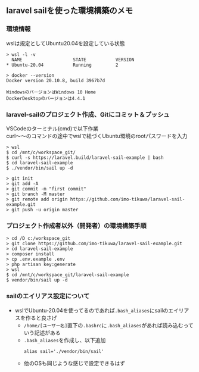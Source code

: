 ## laravel sailを使った環境構築のメモ
### 環境情報  
wslは規定としてUbuntu20.04を設定している状態
```
> wsl -l -v
  NAME                   STATE           VERSION
* Ubuntu-20.04           Running         2

> docker --version
Docker version 20.10.8, build 3967b7d

WindowsのバージョンはWindows 10 Home
DockerDesktopのバージョンは4.4.1
```

### laravel-sailのプロジェクト作成、Gitにコミット＆プッシュ
VSCodeのターミナル(cmd)で以下作業  
curl～～のコマンドの途中でwslで紐づくUbuntu環境のrootパスワードを入力
```
> wsl
$ cd /mnt/c/workspace_git/
$ curl -s https://laravel.build/laravel-sail-example | bash
$ cd laravel-sail-example
$ ./vendor/bin/sail up -d

> git init
> git add -A
> git commit -m "first commit"
> git branch -M master
> git remote add origin https://github.com/imo-tikuwa/laravel-sail-example.git
> git push -u origin master
```

### プロジェクト作成者以外（開発者）の環境構築手順
```
> cd /D c:/workspace_git
> git clone https://github.com/imo-tikuwa/laravel-sail-example.git
> cd laravel-sail-example
> composer install
> cp .env.example .env
> php artisan key:generate
> wsl
$ cd /mnt/c/workspace_git/laravel-sail-example
$ vendor/bin/sail up -d
```

### sailのエイリアス設定について
 - wslでUbuntu-20.04を使ってるのであれば`.bash_aliases`にsailのエイリアスを作ると良さげ
   - `/home/[ユーザー名]`直下の`.bashrc`に`.bash_aliases`があれば読み込むっていう記述がある
   - `.bash_aliases`を作成し、以下追加
     ```
     alias sail='./vendor/bin/sail'
     ```
   - 他のOSも同じような感じで設定できるはず
